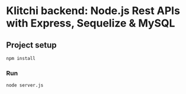 # Klitchi backend: Node.js Rest APIs with Express, Sequelize & MySQL
## Project setup
```
npm install
```

### Run
```
node server.js
```
